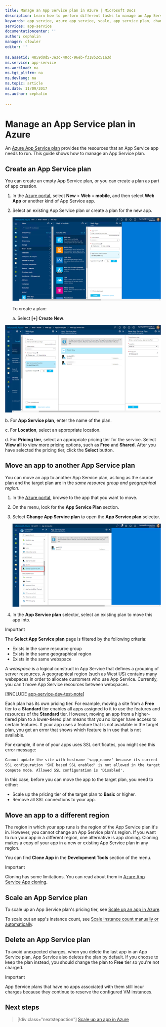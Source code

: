 ```yaml
---
title: Manage an App Service plan in Azure | Microsoft Docs
description: Learn how to perform different tasks to manage an App Service plan.
keywords: app service, azure app service, scale, app service plan, change, create, manage, management
services: app-service
documentationcenter: ''
author: cephalin
manager: cfowler
editor: ''

ms.assetid: 4859d0d5-3e3c-40cc-96eb-f318b2c51a3d
ms.service: app-service
ms.workload: na
ms.tgt_pltfrm: na
ms.devlang: na
ms.topic: article
ms.date: 11/09/2017
ms.author: cephalin

---
```

# Manage an App Service plan in Azure

An [Azure App Service plan](azure-web-sites-web-hosting-plans-in-depth-overview.md) provides the resources that an App Service app needs to run. This guide shows how to manage an App Service plan.

## Create an App Service plan


You can create an empty App Service plan, or you can create a plan as part of app creation.

1. In the [Azure portal](https://portal.azure.cn), select **New** > **Web + mobile**, and then select **Web App** or another kind of App Service app.

2. Select an existing App Service plan or create a plan for the new app.

   ![Create an app in the Azure portal.][createWebApp]

   To create a plan:

   a. Select **[+] Create New**.

 ![Create an App Service plan.][createASP]

   b. For **App Service plan**, enter the name of the plan.

   c. For **Location**, select an appropriate location.

   d. For **Pricing tier**, select an appropriate pricing tier for the service. Select **View all** to view more pricing options, such as **Free** and **Shared**. After you have selected the pricing tier, click the **Select** button.

<a name="move"></a>

## Move an app to another App Service plan

You can move an app to another App Service plan, as long as the source plan and the target plan are in the _same resource group and geographical region_.

1. In the [Azure portal](https://portal.azure.cn), browse to the app that you want to move.

2. On the menu, look for the **App Service Plan** section.

3. Select **Change App Service plan** to open the **App Service plan** selector.

   ![App Service plan selector.][change] 

4. In the **App Service plan** selector, select an existing plan to move this app into.   

> [!IMPORTANT]
> The **Select App Service plan** page is filtered by the following criteria: 
> - Exists in the same resource group 
> - Exists in the same geographical region 
> - Exists in the same webspace  
> 
> A _webspace_ is a logical construct in App Service that defines a grouping of server resources. A geographical region (such as West US) contains many webspaces in order to allocate customers who use App Service. Currently, you can't move App Service resources between webspaces. 
> 

[!INCLUDE [app-service-dev-test-note](../../includes/app-service-dev-test-note.md)]

Each plan has its own pricing tier. For example, moving a site from a **Free** tier to a **Standard** tier enables all apps assigned to it to use the features and resources of the **Standard** tier. However, moving an app from a higher-tiered plan to a lower-tiered plan means that you no longer have access to certain features. If your app uses a feature that is not available in the target plan, you get an error that shows which feature is in use that is not available. 

For example, if one of your apps uses SSL certificates, you might see this error message:

`Cannot update the site with hostname '<app_name>' because its current SSL configuration 'SNI based SSL enabled' is not allowed in the target compute mode. Allowed SSL configuration is 'Disabled'.`

In this case, before you can move the app to the target plan, you need to either:
- Scale up the pricing tier of the target plan to **Basic** or higher.
- Remove all SSL connections to your app.

## Move an app to a different region

The region in which your app runs is the region of the App Service plan it's in. However, you cannot change an App Service plan's region. If you want to run your app in a different region, one alternative is app cloning. Cloning makes a copy of your app in a new or existing App Service plan in any region.

You can find **Clone App** in the **Development Tools** section of the menu.

> [!IMPORTANT]
> Cloning has some limitations. You can read about them in [Azure App Service App cloning](app-service-web-app-cloning.md).

## Scale an App Service plan

To scale up an App Service plan's pricing tier, see [Scale up an app in Azure](web-sites-scale.md).

To scale out an app's instance count, see [Scale instance count manually or automatically](../monitoring-and-diagnostics/insights-how-to-scale.md).

<a name="delete"></a>

## Delete an App Service plan

To avoid unexpected charges, when you delete the last app in an App Service plan, App Service also deletes the plan by default. If you choose to keep the plan instead, you should change the plan to **Free** tier so you're not charged.

> [!IMPORTANT]
> App Service plans that have no apps associated with them still incur charges because they continue to reserve the configured VM instances.

## Next steps

> [!div class="nextstepaction"]
> [Scale up an app in Azure](web-sites-scale.md)

[change]: ./media/azure-web-sites-web-hosting-plans-in-depth-overview/change-appserviceplan.png
[createASP]: ./media/azure-web-sites-web-hosting-plans-in-depth-overview/create-appserviceplan.png
[createWebApp]: ./media/azure-web-sites-web-hosting-plans-in-depth-overview/create-web-app.png
